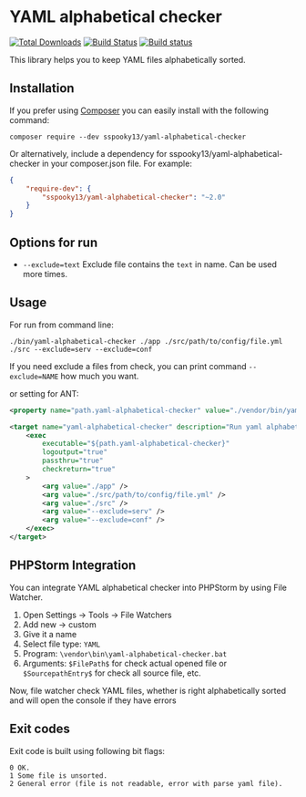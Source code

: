# YAML alphabetical checker

[![Total Downloads](https://poser.pugx.org/sspooky13/yaml-alphabetical-checker/downloads)](https://packagist.org/packages/sspooky13/yaml-alphabetical-checker)
[![Build Status](https://travis-ci.org/sspooky13/yaml-alphabetical-checker.svg?branch=master)](https://travis-ci.org/sspooky13/yaml-alphabetical-checker)
[![Build status](https://ci.appveyor.com/api/projects/status/rw89r5m32827vh2d/branch/master?svg=true)](https://ci.appveyor.com/project/sspooky13/yaml-alphabetical-checker/branch/master)

This library helps you to keep YAML files alphabetically sorted.

## Installation
If you prefer using [Composer](http://getcomposer.org/) you can easily install with the following command:

    composer require --dev sspooky13/yaml-alphabetical-checker
    
Or alternatively, include a dependency for sspooky13/yaml-alphabetical-checker in your composer.json file. For example:

```json
{
    "require-dev": {
        "sspooky13/yaml-alphabetical-checker": "~2.0"
    }
}
```
## Options for run
- `--exclude=text` Exclude file contains the `text` in name. Can be used more times.

## Usage
For run from command line:

    ./bin/yaml-alphabetical-checker ./app ./src/path/to/config/file.yml ./src --exclude=serv --exclude=conf

If you need exclude a files from check, you can print command `--exclude=NAME` how much you want.

or setting for ANT:

```xml
<property name="path.yaml-alphabetical-checker" value="./vendor/bin/yaml-alphabetical-checker"/>

<target name="yaml-alphabetical-checker" description="Run yaml alphabetical checker">
    <exec 
        executable="${path.yaml-alphabetical-checker}"
        logoutput="true"
        passthru="true"
        checkreturn="true"
    >
        <arg value="./app" />
        <arg value="./src/path/to/config/file.yml" />
        <arg value="./src" />
        <arg value="--exclude=serv" />
        <arg value="--exclude=conf" />
    </exec>
</target>
```

## PHPStorm Integration
You can integrate YAML alphabetical checker into PHPStorm by using File Watcher.

1. Open Settings -> Tools -> File Watchers
2. Add new -> custom
3. Give it a name
3. Select file type: `YAML`
4. Program: `\vendor\bin\yaml-alphabetical-checker.bat`
5. Arguments: `$FilePath$` for check actual opened file or `$SourcepathEntry$` for check all source file, etc.

Now, file watcher check YAML files, whether is right alphabetically sorted and will open the console if they have errors

## Exit codes
Exit code is built using following bit flags:

    0 OK.
    1 Some file is unsorted.
    2 General error (file is not readable, error with parse yaml file).
